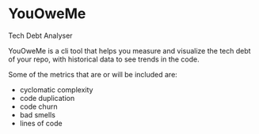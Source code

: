 # YouOweMe
Tech Debt Analyser

YouOweMe is a cli tool that helps you measure and visualize the tech debt of your repo, with historical data to see trends in the code.

Some of the metrics that are or will be included are:
- cyclomatic complexity
- code duplication
- code churn
- bad smells
- lines of code